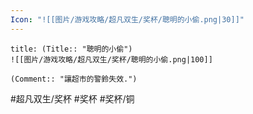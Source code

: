 ```yaml
---
Icon: "![[图片/游戏攻略/超凡双生/奖杯/聰明的小偷.png|30]]"
---
```

```ad-common-bronze-trophy
title: (Title:: "聰明的小偷")
![[图片/游戏攻略/超凡双生/奖杯/聰明的小偷.png|100]]

(Comment:: "讓超市的警鈴失效.")
```

#超凡双生/奖杯 #奖杯 #奖杯/铜
